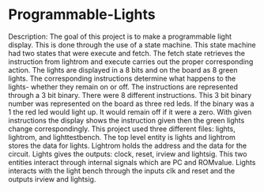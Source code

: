 # Programmable-Lights

Description:
The goal of this project is to make a programmable light display. This is done through the use of a state machine. This state machine had two states that were execute and fetch. The fetch state retrieves the instruction from lightrom and execute carries out the proper corresponding action. The lights are displayed in a 8 bits and on the board as 8 green lights. The corresponding instructions determine what happens to the lights- whether they remain on or off. The instructions are represented through a 3 bit binary. There were 8 different instructions. This 3 bit binary number was represented on the board as three red leds. If the binary was a 1 the red led would light up. It would remain off if it were a zero. With given instructions the display shows the instruction given then the green lights change correspondingly. 
This project used three different files: lights, lightrom, and lighttestbench. The top level entity is lights and lightrom stores the data for lights. Lightrom holds the address and the data for the circuit. Lights gives the outputs: clock, reset, irview and lightsig. This two entities interact through internal signals which are PC and ROMvalue. Lights interacts with the light bench through the inputs clk and reset and the outputs irview and lightsig.

